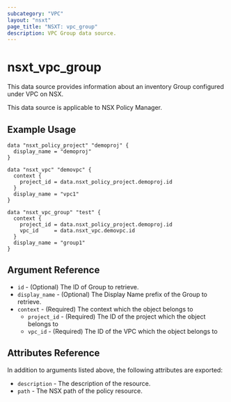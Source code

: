 ```yaml
---
subcategory: "VPC"
layout: "nsxt"
page_title: "NSXT: vpc_group"
description: VPC Group data source.
---
```


# nsxt_vpc_group

This data source provides information about an inventory Group configured under VPC on NSX.

This data source is applicable to NSX Policy Manager.

## Example Usage

```hcl
data "nsxt_policy_project" "demoproj" {
  display_name = "demoproj"
}

data "nsxt_vpc" "demovpc" {
  context {
    project_id = data.nsxt_policy_project.demoproj.id
  }
  display_name = "vpc1"
}

data "nsxt_vpc_group" "test" {
  context {
    project_id = data.nsxt_policy_project.demoproj.id
    vpc_id     = data.nsxt_vpc.demovpc.id
  }
  display_name = "group1"
}
```

## Argument Reference

* `id` - (Optional) The ID of Group to retrieve.
* `display_name` - (Optional) The Display Name prefix of the Group to retrieve.
* `context` - (Required) The context which the object belongs to
    * `project_id` - (Required) The ID of the project which the object belongs to
    * `vpc_id` - (Required) The ID of the VPC which the object belongs to

## Attributes Reference

In addition to arguments listed above, the following attributes are exported:

* `description` - The description of the resource.
* `path` - The NSX path of the policy resource.
